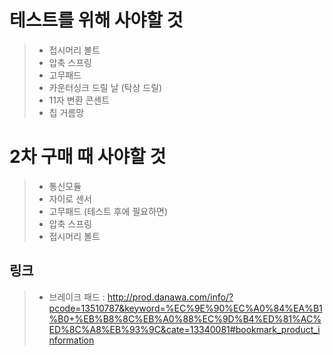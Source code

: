테스트를 위해 사야할 것
=============
> + 접시머리 볼트
> + 압축 스프링
> + 고무패드
> + 카운터싱크 드릴 날 (탁상 드릴)
> + 11자 변환 콘센트
> + 칩 거름망

2차 구매 때 사야할 것
=============
> + 통신모듈
> + 자이로 센서
> + 고무패드 (테스트 후에 필요하면)
> + 압축 스프링
> + 접시머리 볼트

링크
-----
> + 브레이크 패드 : http://prod.danawa.com/info/?pcode=13510787&keyword=%EC%9E%90%EC%A0%84%EA%B1%B0+%EB%B8%8C%EB%A0%88%EC%9D%B4%ED%81%AC%ED%8C%A8%EB%93%9C&cate=13340081#bookmark_product_information
